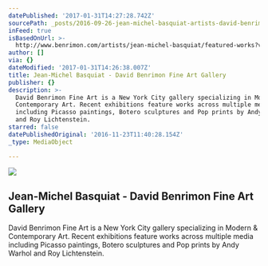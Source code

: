 ```yaml
---
datePublished: '2017-01-31T14:27:28.742Z'
sourcePath: _posts/2016-09-26-jean-michel-basquiat-artists-david-benrimon-fine-art-s.md
inFeed: true
isBasedOnUrl: >-
  http://www.benrimon.com/artists/jean-michel-basquiat/featured-works?view=slider#2
author: []
via: {}
dateModified: '2017-01-31T14:26:38.007Z'
title: Jean-Michel Basquiat - David Benrimon Fine Art Gallery
publisher: {}
description: >-
  David Benrimon Fine Art is a New York City gallery specializing in Modern &
  Contemporary Art. Recent exhibitions feature works across multiple media
  including Picasso paintings, Botero sculptures and Pop prints by Andy Warhol
  and Roy Lichtenstein.
starred: false
datePublishedOriginal: '2016-11-23T11:40:28.154Z'
_type: MediaObject

---
```

<article style=""><img src="https://imgflo.herokuapp.com/graph/2b2431f8e7ba7b0/04938da35f2876a4476649c1aac147a1/noop.jpeg?input=https%3A%2F%2Fs3.amazonaws.com%2Ffiles.collageplatform.com.prod%2Fimage_cache%2F1010x580_fit%2F54188ee109a72c022291c1d0%2Fd3b310a8ae2784f59c1a8ef86fe9975e.jpeg" /><h1>Jean-Michel Basquiat - David Benrimon Fine Art Gallery</h1><p>David Benrimon Fine Art is a New York City gallery specializing in Modern &amp; Contemporary Art. Recent exhibitions feature works across multiple media including Picasso paintings, Botero sculptures and Pop prints by Andy Warhol and Roy Lichtenstein.</p></article>